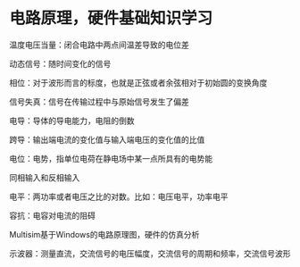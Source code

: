 # 电路原理，硬件基础知识学习



温度电压当量：闭合电路中两点间温差导致的电位差

动态信号：随时间变化的信号

相位：对于波形而言的标度，也就是正弦或者余弦相对于初始圆的变换角度

信号失真：信号在传输过程中与原始信号发生了偏差

电导：导体的导电能力，电阻的倒数

跨导：输出端电流的变化值与输入端电压的变化值的比值

电位：电势，指单位电荷在静电场中某一点所具有的电势能

同相输入和反相输入

电平：两功率或者电压之比的对数。比如：电压电平，功率电平

容抗：电容对电流的阻碍



Multisim基于Windows的电路原理图，硬件的仿真分析

示波器：测量直流，交流信号的电压幅度，交流信号的周期和频率，交流信号波形